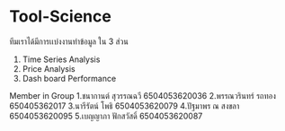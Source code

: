 # Tool-Science
ทีมเราได้มีการเเบ่งงานทำข้อมูล ใน 3 ส่วน

1. Time Series Analysis
2. Price Analysis
3. Dash board Performance

Member in Group
1.ชนากานต์ สุวรรณฉวี 6504053620036
2.พรรณวรินทร์ รถทอง 650405362017
3.นารีรัตน์ โพธิ 6504053620079
4.ปัฐมาพร ณ สงขลา 6504053620095
5.เบญญาภา ฟักสวัสดิ์ 6504053620087
